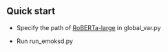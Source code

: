 ## Quick start
* Specify the path of [RoBERTa-large](https://huggingface.co/FacebookAI/roberta-large) in global_var.py

* Run run_emoksd.py